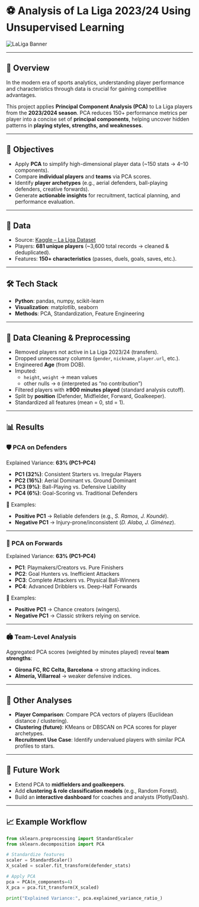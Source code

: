 # ⚽ Analysis of La Liga 2023/24 Using Unsupervised Learning  

![LaLiga Banner](plots/laliga_banner.png) <!-- optional banner image -->

---

## 📌 Overview  
In the modern era of sports analytics, understanding player performance and characteristics through data is crucial for gaining competitive advantages.  

This project applies **Principal Component Analysis (PCA)** to La Liga players from the **2023/2024 season**. PCA reduces 150+ performance metrics per player into a concise set of **principal components**, helping uncover hidden patterns in **playing styles, strengths, and weaknesses**.  

---

## 🎯 Objectives  
- Apply **PCA** to simplify high-dimensional player data (~150 stats → 4–10 components).  
- Compare **individual players** and **teams** via PCA scores.  
- Identify **player archetypes** (e.g., aerial defenders, ball-playing defenders, creative forwards).  
- Generate **actionable insights** for recruitment, tactical planning, and performance evaluation.  

---

## 📂 Data  
- Source: [Kaggle – La Liga Dataset](https://www.kaggle.com/datasets/sdelquin/laliga-data3)  
- Players: **681 unique players** (~3,600 total records → cleaned & deduplicated).  
- Features: **150+ characteristics** (passes, duels, goals, saves, etc.).  

---

## 🛠️ Tech Stack  
- **Python**: pandas, numpy, scikit-learn  
- **Visualization**: matplotlib, seaborn  
- **Methods**: PCA, Standardization, Feature Engineering  

---

## 🔧 Data Cleaning & Preprocessing  
- Removed players not active in La Liga 2023/24 (transfers).  
- Dropped unnecessary columns (`gender`, `nickname`, `player.url`, etc.).  
- Engineered **Age** (from DOB).  
- Imputed:  
  - `height`, `weight` → mean values  
  - other nulls → `0` (interpreted as “no contribution”)  
- Filtered players with **≥900 minutes played** (standard analysis cutoff).  
- Split by **position** (Defender, Midfielder, Forward, Goalkeeper).  
- Standardized all features (mean = 0, std = 1).  

---

## 📊 Results  

### 🛡️ PCA on Defenders  
Explained Variance: **63% (PC1–PC4)**  

- **PC1 (32%)**: Consistent Starters vs. Irregular Players  
- **PC2 (16%)**: Aerial Dominant vs. Ground Dominant  
- **PC3 (9%)**: Ball-Playing vs. Defensive Liability  
- **PC4 (6%)**: Goal-Scoring vs. Traditional Defenders  

📌 Examples:  
- **Positive PC1** → Reliable defenders (e.g., *S. Ramos, J. Koundé*).  
- **Negative PC1** → Injury-prone/inconsistent (*D. Alaba, J. Giménez*).  


---

### 🎯 PCA on Forwards  
Explained Variance: **63% (PC1–PC4)**  

- **PC1**: Playmakers/Creators vs. Pure Finishers  
- **PC2**: Goal Hunters vs. Inefficient Attackers  
- **PC3**: Complete Attackers vs. Physical Ball-Winners  
- **PC4**: Advanced Dribblers vs. Deep-Half Forwards  

📌 Examples:  
- **Positive PC1** → Chance creators (wingers).  
- **Negative PC1** → Classic strikers relying on service.  

---

### 🏟️ Team-Level Analysis  
Aggregated PCA scores (weighted by minutes played) reveal **team strengths**:  

- **Girona FC, RC Celta, Barcelona** → strong attacking indices.  
- **Almería, Villarreal** → weaker defensive indices.  


---

## 🔎 Other Analyses  
- **Player Comparison**: Compare PCA vectors of players (Euclidean distance / clustering).  
- **Clustering (future)**: KMeans or DBSCAN on PCA scores for player archetypes.  
- **Recruitment Use Case**: Identify undervalued players with similar PCA profiles to stars.  

---

## 🚀 Future Work  
- Extend PCA to **midfielders and goalkeepers**.  
- Add **clustering & role classification models** (e.g., Random Forest).  
- Build an **interactive dashboard** for coaches and analysts (Plotly/Dash).  

---

## 📈 Example Workflow  
```python
from sklearn.preprocessing import StandardScaler
from sklearn.decomposition import PCA

# Standardize features
scaler = StandardScaler()
X_scaled = scaler.fit_transform(defender_stats)

# Apply PCA
pca = PCA(n_components=4)
X_pca = pca.fit_transform(X_scaled)

print("Explained Variance:", pca.explained_variance_ratio_)
